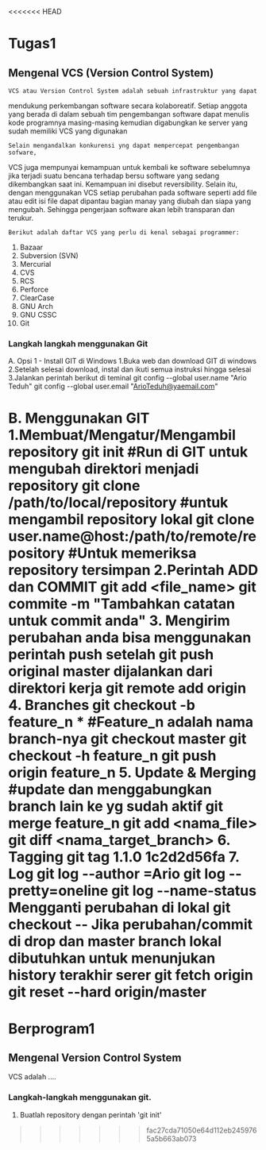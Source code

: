 <<<<<<< HEAD
# Tugas1

## Mengenal VCS (Version Control System)
   
    VCS atau Version Control System adalah sebuah infrastruktur yang dapat 
mendukung  perkembangan software secara kolaboreatif. Setiap anggota yang 
berada di dalam sebuah tim pengembangan software dapat menulis kode 
programnya masing-masing kemudian digabungkan ke server yang sudah memiliki
VCS yang digunakan
    
    Selain mengandalkan konkurensi yng dapat mempercepat pengembangan sofware,
VCS juga mempunyai kemampuan untuk kembali ke software sebelumnya jika 
terjadi suatu bencana terhadap bersu software yang sedang dikembangkan saat ini.
Kemampuan ini disebut reversibility. Selain itu, dengan menggunakan VCS setiap
perubahan pada software seperti add file atau edit isi file dapat dipantau
bagian manay yang diubah dan siapa yang mengubah. Sehingga pengerjaan software
akan lebih transparan dan terukur.

    Berikut adalah daftar VCS yang perlu di kenal sebagai programmer:
1. Bazaar
2. Subversion (SVN)
3. Mercurial
4. CVS
5. RCS
6. Perforce
7. ClearCase
8. GNU Arch
9. GNU CSSC
10. Git


### Langkah langkah menggunakan Git

 A. Opsi 1 - Install GIT di Windows
	1.Buka web dan download GIT di windows
	2.Setelah selesai download, instal dan ikuti semua instruksi hingga
	  selesai
	3.Jalankan perintah berikut di teminal
		git config --global user.name "Ario Teduh"
		git config --global user.email "ArioTeduh@yaemail.com"

B. Menggunakan GIT
	1.Membuat/Mengatur/Mengambil repository
		git init #Run di GIT untuk mengubah direktori menjadi repository
		git clone /path/to/local/repository #untuk mengambil repository lokal
		git clone user.name@host:/path/to/remote/repository #Untuk memeriksa repository tersimpan
	2.Perintah ADD dan COMMIT
		git add <file_name>
		git commite -m "Tambahkan catatan untuk commit anda"
	3. Mengirim perubahan
		anda bisa menggunakan perintah push setelah git push original master dijalankan dari direktori kerja
		git remote add origin <server>
	4. Branches
		git checkout -b feature_n * #Feature_n adalah nama branch-nya
		git checkout master
		git checkout -h feature_n
		git push origin feature_n
	5. Update & Merging #update dan menggabungkan branch lain ke yg sudah aktif
		git merge feature_n
		git add <nama_file>
		git diff <nama _sumber_branch> <nama_target_branch>
	6. Tagging
		git tag 1.1.0 1c2d2d56fa
	7. Log
		git log --author =Ario
		git log --pretty=oneline
		git log --name-status
	Mengganti perubahan di lokal
		git checkout -- <filename>
	Jika perubahan/commit di drop dan master branch lokal dibutuhkan untuk menunjukan history terakhir serer
		git fetch origin
		git reset --hard origin/master
=======
# Berprogram1

## Mengenal Version Control System
VCS adalah ....

### Langkah-langkah menggunakan git.
1. Buatlah repository dengan perintah 'git init'
>>>>>>> fac27cda71050e64d112eb2459765a5b663ab073
